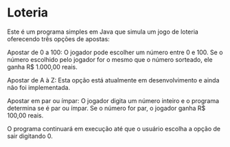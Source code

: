 # Loteria

Este é um programa simples em Java que simula um jogo de loteria oferecendo três opções de apostas:

Apostar de 0 a 100: O jogador pode escolher um número entre 0 e 100. Se o número escolhido pelo jogador for o mesmo que o número sorteado, ele ganha R$ 1.000,00 reais.

Apostar de A à Z: Esta opção está atualmente em desenvolvimento e ainda não foi implementada.

Apostar em par ou ímpar: O jogador digita um número inteiro e o programa determina se é par ou ímpar. Se o número for par, o jogador ganha R$ 100,00 reais.

O programa continuará em execução até que o usuário escolha a opção de sair digitando 0.
